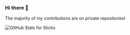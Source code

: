 ### Hi there 👋
The majority of my contributions are on private repositories!

![GitHub Stats for Sticks](https://github-readme-stats.vercel.app/api?username=Sartorra&show_icons=true)
<!--
**Styxies/Styxies** is a ✨ _special_ ✨ repository because its `README.md` (this file) appears on your GitHub profile.

Here are some ideas to get you started:

- 🔭 I’m currently working on ...
- 🌱 I’m currently learning ...
- 👯 I’m looking to collaborate on ...
- 🤔 I’m looking for help with ...
- 💬 Ask me about ...
- 📫 How to reach me: ...
- 😄 Pronouns: ...
- ⚡ Fun fact: ...
-->
